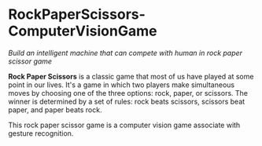 # RockPaperScissors-ComputerVisionGame

*Build an intelligent machine that can compete with human in rock paper scissor game*

**Rock Paper Scissors** is a classic game that most of us have played at some point in our lives.
It's a game in which two players make simultaneous moves by choosing one of the three
options: rock, paper, or scissors. The winner is determined by a set of rules: rock beats
scissors, scissors beat paper, and paper beats rock.

This rock paper scissor game is a  computer vision game associate with gesture recognition.
